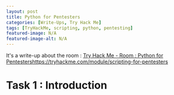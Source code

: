```yaml
---
layout: post
title: Python for Pentesters
categories: [Write-Ups, Try Hack Me]
tags: [TryHackMe, scripting, python, pentesting]
featured-image: N/A
featured-image-alt: N/A 
---
```


It's a write-up about the room : [Try Hack Me - Room : Python for Pentesters]()https://tryhackme.com/module/scripting-for-pentesters

# Task 1 : Introduction
